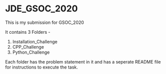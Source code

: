 # JDE_GSOC_2020
This is my submission for GSOC_2020

It contains 3 Folders -
1. Installation_Challenge
2. CPP_Challenge
3. Python_Challenge

Each folder has the problem statement in it and has a seperate README file for instructions to execute the task.
